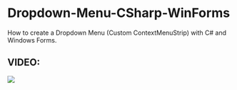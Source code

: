 # Dropdown-Menu-CSharp-WinForms
How to create a Dropdown Menu (Custom ContextMenuStrip) with C# and Windows Forms.

<h2>VIDEO:</h2>
<a href="https://youtu.be/2h69Ce4MZiQ" target="_blank">
  <img src="https://rjcodeadvance.com/wp-content/uploads/2021/07/Dropdown-menu-WinForm-CSharp.png"/>
</a>
